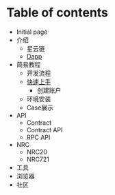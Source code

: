 # Table of contents

* Initial page
* 介绍
  * 星云链
  * [Dapp](introduction/dapp.md)
* 简易教程
  * 开发流程
  * [快速上手](tutorials/start/README.md)
    * 创建账户
  * 环境安装
  * Case展示
* API
  * Contract
  * Contract API
  * RPC API
* NRC
  * NRC20
  * NRC721
* 工具
* 浏览器
* 社区

